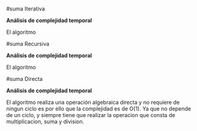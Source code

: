 #suma Iterativa

**Análisis de complejidad temporal**

El algoritmo 

#suma Recursiva

**Análisis de complejidad temporal**

El algoritmo 


#suma Directa

**Análisis de complejidad temporal**

El algoritmo realiza una operación algebraica directa y no requiere de ningun ciclo es por ello que la complejidad es de O(1). Ya que no depende de un ciclo, y siempre tiene que realizar la operacion que consta de multiplicacion, suma y division. 
